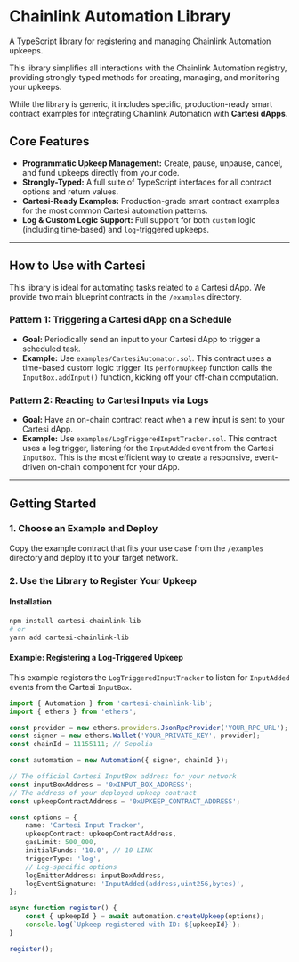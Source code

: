 # Chainlink Automation Library

A TypeScript library for registering and managing Chainlink Automation upkeeps.

This library simplifies all interactions with the Chainlink Automation registry, providing strongly-typed methods for creating, managing, and monitoring your upkeeps.

While the library is generic, it includes specific, production-ready smart contract examples for integrating Chainlink Automation with **Cartesi dApps**.

## Core Features

-   **Programmatic Upkeep Management:** Create, pause, unpause, cancel, and fund upkeeps directly from your code.
-   **Strongly-Typed:** A full suite of TypeScript interfaces for all contract options and return values.
-   **Cartesi-Ready Examples:** Production-grade smart contract examples for the most common Cartesi automation patterns.
-   **Log & Custom Logic Support:** Full support for both `custom` logic (including time-based) and `log`-triggered upkeeps.

---

## How to Use with Cartesi

This library is ideal for automating tasks related to a Cartesi dApp. We provide two main blueprint contracts in the `/examples` directory.

### Pattern 1: Triggering a Cartesi dApp on a Schedule

-   **Goal:** Periodically send an input to your Cartesi dApp to trigger a scheduled task.
-   **Example:** Use `examples/CartesiAutomator.sol`. This contract uses a time-based custom logic trigger. Its `performUpkeep` function calls the `InputBox.addInput()` function, kicking off your off-chain computation.

### Pattern 2: Reacting to Cartesi Inputs via Logs

-   **Goal:** Have an on-chain contract react when a new input is sent to your Cartesi dApp.
-   **Example:** Use `examples/LogTriggeredInputTracker.sol`. This contract uses a log trigger, listening for the `InputAdded` event from the Cartesi `InputBox`. This is the most efficient way to create a responsive, event-driven on-chain component for your dApp.

---

## Getting Started

### 1. Choose an Example and Deploy

Copy the example contract that fits your use case from the `/examples` directory and deploy it to your target network.

### 2. Use the Library to Register Your Upkeep

#### Installation

```bash
npm install cartesi-chainlink-lib
# or
yarn add cartesi-chainlink-lib
```

#### Example: Registering a Log-Triggered Upkeep

This example registers the `LogTriggeredInputTracker` to listen for `InputAdded` events from the Cartesi `InputBox`.

```typescript
import { Automation } from 'cartesi-chainlink-lib';
import { ethers } from 'ethers';

const provider = new ethers.providers.JsonRpcProvider('YOUR_RPC_URL');
const signer = new ethers.Wallet('YOUR_PRIVATE_KEY', provider);
const chainId = 11155111; // Sepolia

const automation = new Automation({ signer, chainId });

// The official Cartesi InputBox address for your network
const inputBoxAddress = '0xINPUT_BOX_ADDRESS'; 
// The address of your deployed upkeep contract
const upkeepContractAddress = '0xUPKEEP_CONTRACT_ADDRESS';

const options = {
    name: 'Cartesi Input Tracker',
    upkeepContract: upkeepContractAddress,
    gasLimit: 500_000,
    initialFunds: '10.0', // 10 LINK
    triggerType: 'log',
    // Log-specific options
    logEmitterAddress: inputBoxAddress,
    logEventSignature: 'InputAdded(address,uint256,bytes)',
};

async function register() {
    const { upkeepId } = await automation.createUpkeep(options);
    console.log(`Upkeep registered with ID: ${upkeepId}`);
}

register();
```
